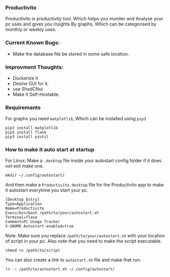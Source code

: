 ### Productivito

Productivito is productivity tool. Which helps you moniter and Analyse your pc uses and gives you insights
By graphs, Which can be categorised by monthly or weekly uses.

### Current Known Bugs:
- Make the database file be stored in some safe location.

### Improvment Thoughts:
- Dockerize it
- Desine GUI for it.
- use ShadCNui
- Make it Self-Hostable.

### Requiremants
For graphs you need `matplotlib`, Which can be installed using `pip3`
```
pip3 install matplotlib
pip3 install flask
pip3 install psutil

```

### How to make it auto start at startup
For Linux:
Make a `.desktop` file inside your autostart config folder if it does not exit make one.
```
mkdir ~/.config/autostart/
```
And then make a `Productivito.desktop` file for the Productivito app to make it autostart everytime you start your pc.
```
[Desktop Entry]
Type=Application
Name=Productivito
Exec=/bin/bash /path/to/your/autostart.sh
Terminal=flase
Comment=PC Usage Tracker
X-GNOME-Autostart-enabled=true
```
Note: Make sure you replace `/path/to/your/autostart.sh` with your location of script in your pc.
Also note that you need to make the script executable.
```
chmod +x /path/to/script
```
You can also create a link to `autostart.sh` file and make that run:
```bash
ln -s /path/to/autostart.sh ~/.config/autostart/
```
